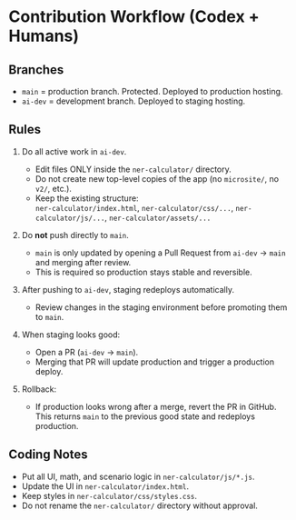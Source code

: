 # Contribution Workflow (Codex + Humans)

## Branches
- `main` = production branch. Protected. Deployed to production hosting.
- `ai-dev` = development branch. Deployed to staging hosting.

## Rules
1. Do all active work in `ai-dev`.
   - Edit files ONLY inside the `ner-calculator/` directory.
   - Do not create new top-level copies of the app (no `microsite/`, no `v2/`, etc.).
   - Keep the existing structure:  
     `ner-calculator/index.html`, `ner-calculator/css/...`, `ner-calculator/js/...`, `ner-calculator/assets/...`

2. Do **not** push directly to `main`.
   - `main` is only updated by opening a Pull Request from `ai-dev` → `main` and merging after review.
   - This is required so production stays stable and reversible.

3. After pushing to `ai-dev`, staging redeploys automatically.
   - Review changes in the staging environment before promoting them to `main`.

4. When staging looks good:
   - Open a PR (`ai-dev` → `main`).
   - Merging that PR will update production and trigger a production deploy.

5. Rollback:
   - If production looks wrong after a merge, revert the PR in GitHub.  
     This returns `main` to the previous good state and redeploys production.

## Coding Notes
- Put all UI, math, and scenario logic in `ner-calculator/js/*.js`.
- Update the UI in `ner-calculator/index.html`.
- Keep styles in `ner-calculator/css/styles.css`.
- Do not rename the `ner-calculator/` directory without approval.
